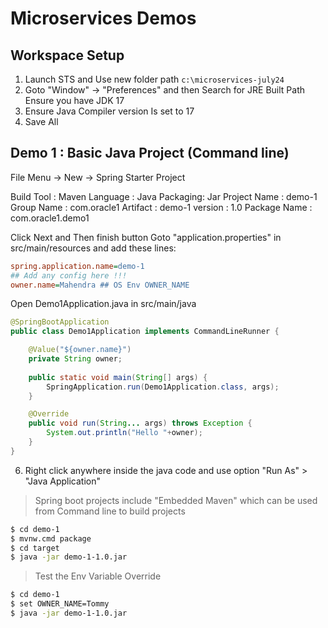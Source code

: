 # Microservices Demos

## Workspace Setup

1. Launch STS and Use new folder path `c:\microservices-july24`
1. Goto "Window" -> "Preferences" and then Search for JRE Built Path
    Ensure you have JDK 17
4.  Ensure Java Compiler version Is set to 17
5.  Save All

## Demo 1 : Basic Java Project (Command line)

File Menu -> New -> Spring Starter Project

   Build Tool : Maven
   Language : Java
   Packaging: Jar
   Project Name : demo-1
   Group Name : com.oracle1
   Artifact : demo-1
   version : 1.0
   Package Name : com.oracle1.demo1

 Click Next and Then finish button
 Goto "application.properties" in src/main/resources and add these lines:

```ini
spring.application.name=demo-1
## Add any config here !!!
owner.name=Mahendra ## OS Env OWNER_NAME 
```
  
Open Demo1Application.java in src/main/java
 
```java
@SpringBootApplication
public class Demo1Application implements CommandLineRunner {

	@Value("${owner.name}")
	private String owner; 
	
	public static void main(String[] args) {
		SpringApplication.run(Demo1Application.class, args);		
	}

	@Override
	public void run(String... args) throws Exception {
		System.out.println("Hello "+owner);	
	}
}
```

6. Right click anywhere inside the java code and use option "Run As" > "Java Application"

> Spring boot projects include "Embedded Maven" which can be used from Command line to build projects

```bash
$ cd demo-1
$ mvnw.cmd package
$ cd target
$ java -jar demo-1-1.0.jar
```

> Test the Env Variable Override

```bash
$ cd demo-1
$ set OWNER_NAME=Tommy
$ java -jar demo-1-1.0.jar
```